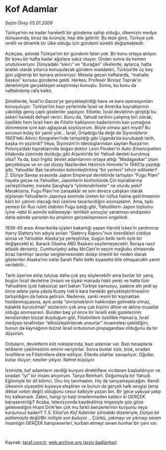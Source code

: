 # Kof Adamlar

*Sezin Öney 05.01.2009*

<div class="taraf_structure_2col_1zq">
<div class="margen_n">



 <p>Türkiye’nin ne kadar hareketli bir gündeme sahip olduğu, ülkemizin medya dünyasında, biraz da övünçle, hep dile getirilir. Bu teze göre, Türkiye çok renkli ve dinamik bir ülke olduğu için gündemi sürekli değişmektedir. <br/><br/>Açıkçası, aslında Türkiye’nin bir gündemi falan yok. Bir konu ortaya atılıyor. Bir konu bir hafta kadar ağızlara sakız oluyor. Ondan sonra da hemen unutuluveriyor. Dünyadaki “sıkıcı” ve “durağan” ülkelerde, aylarca, hatta aralıklı olarak yıllarca konuşulacak gündem maddeleri, Türkiye’de üç beş gün çiğnenip bir kenara atılıveriyor. Mesela geçen haftalarda, “mahalle baskısı” konusu gündeme geldi. Herkes, Profesör Binnaz Toprak’ın denetimiyle gerçekleşen araştırmayı konuştu. Sonra, bu konu da naftalinlenip rafa kalktı. <br/><br/>Şimdilerde, İsrail’in Gazze’ye gerçekleştirdiği hava ve kara operasyonları konuşuluyor. Türkiye’nin bazı yerlerinde İsrail ve Amerika bayraklarının yakıldığı geniş çaplı gösteriler yapılıyor. Elbette, İsrail devletinin giriştiği bu askerî harekât dehşet verici. Bunu da, Yahudi tarihini çalışmış biri olarak, özellikle hem İsrail hem de Filistin halklarının kaderlerinin kan yumağına dönmesine içim kan ağlayarak söylüyorum. Böyle olması şart mıydı? Bu sorunun kolay bir yanıtı yok... İsrail, Ortadoğu’da değil de Siyonistlerin 1903’teki Altıncı Kongreleri’nde tartışıldığı gibi Uganda’da kurulsaydı tarih, başka mı yazılırdı? Veya, Siyonizm’in ideologlarından sayılan Rusya’nın Polonya’daki topraklarında doğan doktor Leon Pinsker’in <i>Auto-Emancipation</i> kitabında üzerinde durduğu gibi Arjantin’de bir Yahudi devleti kurulmuş olsa? Ya da, bazı İngiliz devlet adamlarının ortaya attığı “Madagaskar” planı gerçekleşse ve en üst düzey Nazilerden Heinrich Himmler’in 1940’ta yazdığı gibi, Yahudiler Batı tarafından kolonileştirilmiş “bir yerlere” tehcir edilseler? 2. Dünya Savaşı sırasında Japon Emperyal devletinde tartışılan “Fugu Planı” hayata geçse ve Yahudiler, Japonların kontrolünde Çin topraklarına yerleştirilseler, mesela Şanghay’a “yönlendirilseler” ne olurdu peki? Meraklısına, Fugu Planı’nın zanaatkâr ve son derece çalışkan olarak algılanan Yahudilerin Japonya emrinde üreten bir nüfus haline getirilmesinin kârlı bir yatırım olacağı tezi üzerine tasarlandığını anımsatalım. Ama, tıpkı yemesi bir Rus ruleti olabilen Fugu balığı gibi, Yahudilerin Japon toplumu içine –tabii ki asimile edilemeyip- tehlikeli sonuçlar yaratması endişesini daha adında yansıtan bu projenin gerçekleşmesini engelledi. <br/><br/>1939-40 arası Amerika’da içişleri bakanlığı yapan Harold Ickes’in yardımcısı Harry Slattery’nin adıyla anılan “Slaterry Raporu”nun önerdikleri ciddiye alınsa ve Yahudiler Alaska’ya yerleştirilse, bugün belki tarih öyle bir değişecekti ki, Barack Obama ABD Başkanı seçilemeyecekti. Buraya nasıl atladık derseniz, Cumhuriyetçi aday McCain’in seçim mağlubu olmasında biraz hamhışır tavırlar sergilemesinden dolayı önemli bir neden olarak gösterilen Alaska’nın valisi Sarah Palin belki siyasette bile olmayacaktı yanıtı verilebilir... <br/><br/>Tarih üzerine atılıp tutulup daha çok şey söylenebilir ama bunlar bir yana, bugün İsrail devletine (insani ve siyasi manada haklı yere) ve hatta tüm Yahudilere (çok haksızca) sert bakan Türkiye kamuoyu, sadece altı yedi ay önce adeta yana yakıla Kuzey Irak’a kara harekâtı gerçekleştirilmesinin tartışıldığını da hatıra getirsin. Nedense, sanki resmî bir kaynaktan fısıldanmışçasına, aynı anda “sivrisineklerin hakkından gelmekle olmaz, bataklık kurutulmalı” sözlerinin çok ama çok kişinin diline ve aklına musallat olduğu anımsansın. Bundan beş yıl önce bir İsrailli eski gazetecinin kendisinden bizzat duyduğum gibi, Filistinlilere özellikle Hamas’a, İsrail medyası tarafından “etkisizleştirilecek unsurlar” muamelesi çekildiğini, bunun da kaynağının bizzat İsrail ordusunun propagandası olduğunu da bir düşünün. <br/><br/>Orduların, devletlerin kilit noktalarında, bazı adamlar var. Bazı hesaplarla tetiklerin çekilmesinin emrini veriyorlar. Sonra bunlar size, bize, sıradan İsraillilere ve Filistinlilere dikte ediliyor. Ellerde silahlar savaşılıyor. Oğullar, kızlar ölüyor; nesiller yitiyor. Nefret büyüyor. <br/><br/>İzninizle, kof adamların verdiği kurşuni direktiflere vicdanen başkaldırıyor ve sıradan “iyi” bir insanı anıyorum. Tanya Reinhart. Doğumuyla bir Yahudi. Eğitimiyle bir dil bilimci. Onu hiç tanımadım. Hiç de tanıyamayacağım. Kendi ülkesinin siyasetini kıyasıya eleştiren ve bunun da gerçek halk sevgisi (ama dikkat <i>vatan </i>değil) olduğunu cesur kalbiyle yazan biri. Bir gece uykuya yatıp hiç kalkamadı. Zaten, hangi iyi kalp örselenmeden kaldırır ki GERÇEK barışseverliği? Acaba, televizyonda kaydedilmiş imgesiyle göz göze gelemediğim Hrant Dink’ten çok mu farklı benzerlerinin kurşunlu veya kurşunsuz kaderi? T.S. Elliot’un <i>Kof Adamlar</i> şiirindeki dizeleriyle, <i>Dünya bir patlamayla değil/Bir iniltiyle son buluyor</i>... Çünkü, yakmayı ve yıkmayı seven insanlığın GERÇEK barışseverleri, kurban etmeyi seven hunhar bir yanı var.</p>

<br/>


<div id="taraf_not">
</div>

</div>


</div>

Kaynak: [taraf.com.tr](http://www.taraf.com.tr:80/makale/3425.htm), [web.archive.org (arşiv bağlantısı)](http://web.archive.org/web/20090413021310/http://www.taraf.com.tr:80/makale/3425.htm)
